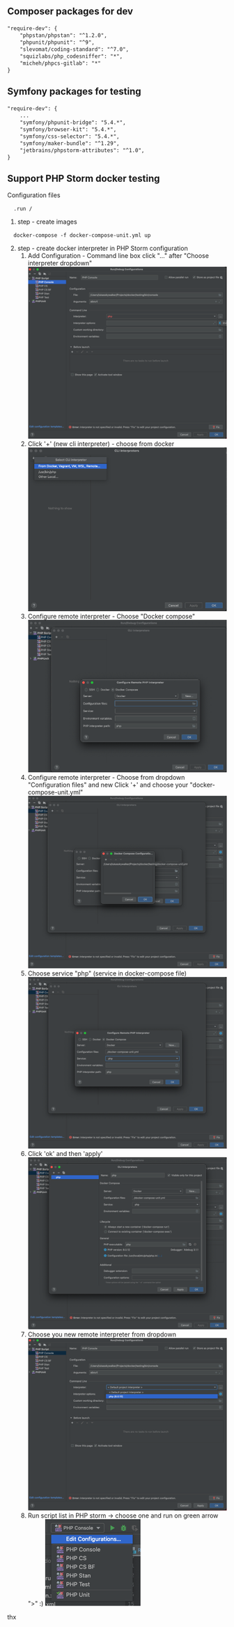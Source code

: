 ## Composer packages for dev
```
"require-dev": {
    "phpstan/phpstan": "^1.2.0",
    "phpunit/phpunit": "^9",
    "slevomat/coding-standard": "^7.0",
    "squizlabs/php_codesniffer": "*",
    "micheh/phpcs-gitlab": "*"
}
```

## Symfony packages for testing
```
"require-dev": {
    ...
    "symfony/phpunit-bridge": "5.4.*",
    "symfony/browser-kit": "5.4.*",
    "symfony/css-selector": "5.4.*",
    "symfony/maker-bundle": "^1.29",
    "jetbrains/phpstorm-attributes": "^1.0",
}
```


## Support PHP Storm docker testing
Configuration files
```
  .run / 
```

1. step - create images
```
  docker-compose -f docker-compose-unit.yml up
```

2. step - create docker interpreter in PHP Storm configuration
   1. Add Configuration - Command line box click "..." after "Choose interpreter dropdown"
      ![Add Configuration](img/phpstorm/step%201.png)
   2. Click '+' (new cli interpreter) - choose from docker
      ![Add cli interpreter](img/phpstorm/step%202.png)
   3. Configure remote interpreter - Choose "Docker compose"
      ![Configure cli interpreter](img/phpstorm/step%203.png)
   4. Configure remote interpreter - Choose from dropdown "Configuration files" and new Click '+' and choose your "docker-compose-unit.yml"
      ![Configure cli interpreter](img/phpstorm/step%204.png)
   5. Choose service "php" (service in docker-compose file)
      ![Configure cli interpreter](img/phpstorm/step%205.png)
   6. Click 'ok' and then 'apply'
      ![Configure cli interpreter](img/phpstorm/step%206.png)
   7. Choose you new remote interpreter from dropdown
      ![Configure cli interpreter](img/phpstorm/step%207.png)
   8. Run script list in PHP storm -> choose one and run on green arrow ">" :)
      ![Configure cli interpreter](img/phpstorm/step%208.png)

thx

